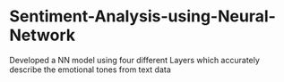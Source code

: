 # Sentiment-Analysis-using-Neural-Network
Developed a NN model using four different Layers which  accurately describe the emotional tones from text data
